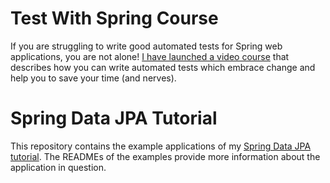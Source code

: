 # Test With Spring Course

If you are struggling to write good automated tests for Spring web applications, you are not alone! [I have launched a video course](https://www.testwithspring.com/?utm_source=github&utm_medium=social&utm_content=spring-data-jpa&utm_campaign=test-with-spring-course-presales) that describes how you can write automated tests which embrace change and help you to save your time (and nerves).

# Spring Data JPA Tutorial

This repository contains the example applications of my [Spring Data JPA tutorial](http://www.petrikainulainen.net/spring-data-jpa-tutorial/). The READMEs of the examples provide more information about the application in question.
